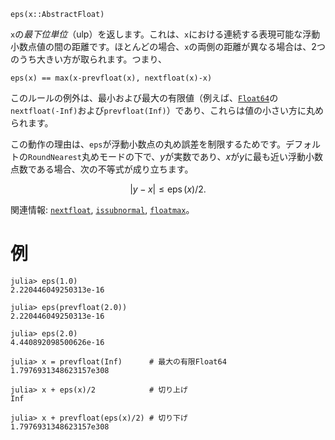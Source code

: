 ```
eps(x::AbstractFloat)
```

`x`の*最下位単位*（ulp）を返します。これは、`x`における連続する表現可能な浮動小数点値の間の距離です。ほとんどの場合、`x`の両側の距離が異なる場合は、2つのうち大きい方が取られます。つまり、

```
eps(x) == max(x-prevfloat(x), nextfloat(x)-x)
```

このルールの例外は、最小および最大の有限値（例えば、[`Float64`](@ref)の`nextfloat(-Inf)`および`prevfloat(Inf)`）であり、これらは値の小さい方に丸められます。

この動作の理由は、`eps`が浮動小数点の丸め誤差を制限するためです。デフォルトの`RoundNearest`丸めモードの下で、$y$が実数であり、$x$が$y$に最も近い浮動小数点数である場合、次の不等式が成り立ちます。

$$
|y-x| \leq \operatorname{eps}(x)/2.
$$

関連情報: [`nextfloat`](@ref), [`issubnormal`](@ref), [`floatmax`](@ref)。

# 例

```jldoctest
julia> eps(1.0)
2.220446049250313e-16

julia> eps(prevfloat(2.0))
2.220446049250313e-16

julia> eps(2.0)
4.440892098500626e-16

julia> x = prevfloat(Inf)      # 最大の有限Float64
1.7976931348623157e308

julia> x + eps(x)/2            # 切り上げ
Inf

julia> x + prevfloat(eps(x)/2) # 切り下げ
1.7976931348623157e308
```
